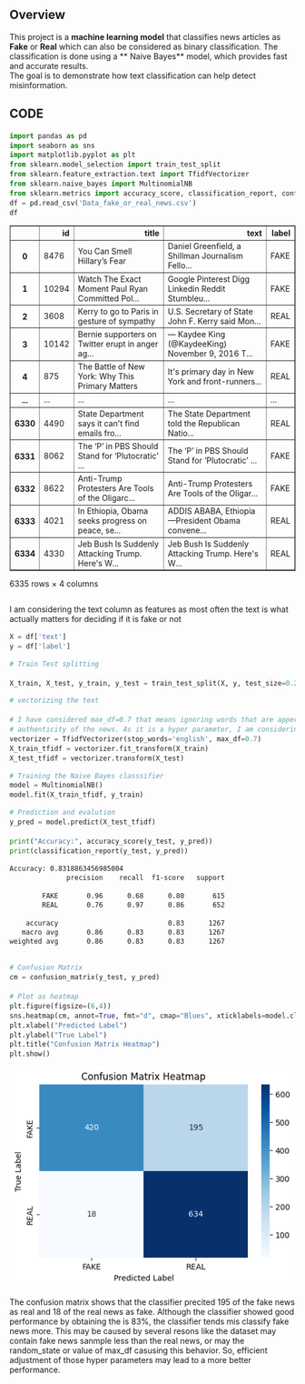 ##  Overview

This project is a **machine learning model** that classifies news articles as **Fake** or **Real** which can also be considered as binary classification. The classification is done using a ** Naive Bayes** model, which provides fast and accurate results.  
The goal is to demonstrate how text classification can help detect misinformation.

## CODE

```python
import pandas as pd
import seaborn as sns
import matplotlib.pyplot as plt
from sklearn.model_selection import train_test_split
from sklearn.feature_extraction.text import TfidfVectorizer
from sklearn.naive_bayes import MultinomialNB
from sklearn.metrics import accuracy_score, classification_report, confusion_matrix
df = pd.read_csv('Data_fake_or_real_news.csv')
df
```




<div>

<table border="1" class="dataframe">
  <thead>
    <tr style="text-align: right;">
      <th></th>
      <th>id</th>
      <th>title</th>
      <th>text</th>
      <th>label</th>
    </tr>
  </thead>
  <tbody>
    <tr>
      <th>0</th>
      <td>8476</td>
      <td>You Can Smell Hillary’s Fear</td>
      <td>Daniel Greenfield, a Shillman Journalism Fello...</td>
      <td>FAKE</td>
    </tr>
    <tr>
      <th>1</th>
      <td>10294</td>
      <td>Watch The Exact Moment Paul Ryan Committed Pol...</td>
      <td>Google Pinterest Digg Linkedin Reddit Stumbleu...</td>
      <td>FAKE</td>
    </tr>
    <tr>
      <th>2</th>
      <td>3608</td>
      <td>Kerry to go to Paris in gesture of sympathy</td>
      <td>U.S. Secretary of State John F. Kerry said Mon...</td>
      <td>REAL</td>
    </tr>
    <tr>
      <th>3</th>
      <td>10142</td>
      <td>Bernie supporters on Twitter erupt in anger ag...</td>
      <td>— Kaydee King (@KaydeeKing) November 9, 2016 T...</td>
      <td>FAKE</td>
    </tr>
    <tr>
      <th>4</th>
      <td>875</td>
      <td>The Battle of New York: Why This Primary Matters</td>
      <td>It's primary day in New York and front-runners...</td>
      <td>REAL</td>
    </tr>
    <tr>
      <th>...</th>
      <td>...</td>
      <td>...</td>
      <td>...</td>
      <td>...</td>
    </tr>
    <tr>
      <th>6330</th>
      <td>4490</td>
      <td>State Department says it can't find emails fro...</td>
      <td>The State Department told the Republican Natio...</td>
      <td>REAL</td>
    </tr>
    <tr>
      <th>6331</th>
      <td>8062</td>
      <td>The ‘P’ in PBS Should Stand for ‘Plutocratic’ ...</td>
      <td>The ‘P’ in PBS Should Stand for ‘Plutocratic’ ...</td>
      <td>FAKE</td>
    </tr>
    <tr>
      <th>6332</th>
      <td>8622</td>
      <td>Anti-Trump Protesters Are Tools of the Oligarc...</td>
      <td>Anti-Trump Protesters Are Tools of the Oligar...</td>
      <td>FAKE</td>
    </tr>
    <tr>
      <th>6333</th>
      <td>4021</td>
      <td>In Ethiopia, Obama seeks progress on peace, se...</td>
      <td>ADDIS ABABA, Ethiopia —President Obama convene...</td>
      <td>REAL</td>
    </tr>
    <tr>
      <th>6334</th>
      <td>4330</td>
      <td>Jeb Bush Is Suddenly Attacking Trump. Here's W...</td>
      <td>Jeb Bush Is Suddenly Attacking Trump. Here's W...</td>
      <td>REAL</td>
    </tr>
  </tbody>
</table>
<p>6335 rows × 4 columns</p>
</div>




```python

```

I am considering the text column as features as most often the text is what actually matters for deciding if it is fake or not 


```python
X = df['text']
y = df['label'] 
```


```python
# Train Test splitting

X_train, X_test, y_train, y_test = train_test_split(X, y, test_size=0.2, random_state= 0)

```


```python
# vectorizing the text

# I have considered max_df=0.7 that means ignoring words that are appering 70% or more beacuase words like this, is, are etc. does not help finding 
# authenticity of the news. As it is a hyper parameter, I am considering 0.7 accroding my knowledge
vectorizer = TfidfVectorizer(stop_words='english', max_df=0.7)
X_train_tfidf = vectorizer.fit_transform(X_train)
X_test_tfidf = vectorizer.transform(X_test)


```


```python
# Training the Naive Bayes classsifier
model = MultinomialNB()
model.fit(X_train_tfidf, y_train)
```
```python
# Prediction and evalution
y_pred = model.predict(X_test_tfidf)

print("Accuracy:", accuracy_score(y_test, y_pred))
print(classification_report(y_test, y_pred))
```

    Accuracy: 0.8318863456985004
                  precision    recall  f1-score   support
    
            FAKE       0.96      0.68      0.80       615
            REAL       0.76      0.97      0.86       652
    
        accuracy                           0.83      1267
       macro avg       0.86      0.83      0.83      1267
    weighted avg       0.86      0.83      0.83      1267
    
    


```python

# Confusion Matrix
cm = confusion_matrix(y_test, y_pred)

# Plot as heatmap
plt.figure(figsize=(6,4))
sns.heatmap(cm, annot=True, fmt="d", cmap="Blues", xticklabels=model.classes_, yticklabels=model.classes_)
plt.xlabel("Predicted Label")
plt.ylabel("True Label")
plt.title("Confusion Matrix Heatmap")
plt.show()
```


    
![png](README_files/README_8_0.png)
    


The confusion matrix shows that the classifier precited 195 of the fake news as real and 18 of the real news as fake. Although the classifier showed good performance by obtaining the  is 83%, the classifier tends mis classify fake news more. This may be caused by several resons like the dataset may contain 
fake news sanmple less than the real news, or may the random_state or value of max_df casusing this behavior. So, efficient adjustment of those hyper parameters may lead to a more better performance.


```python

```
